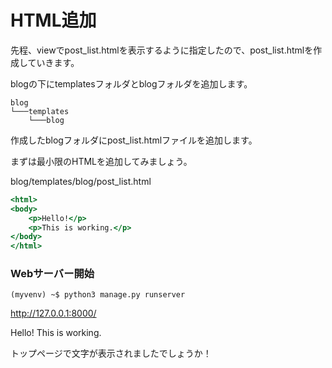 # HTML追加

先程、viewでpost_list.htmlを表示するように指定したので、post_list.htmlを作成していきます。

blogの下にtemplatesフォルダとblogフォルダを追加します。

```
blog
└───templates
    └───blog
```

作成したblogフォルダにpost_list.htmlファイルを追加します。

まずは最小限のHTMLを追加してみましょう。

blog/templates/blog/post_list.html
```html:blog/templates/blog/post_list.html
<html>
<body>
    <p>Hello!</p>
    <p>This is working.</p>
</body>
</html>
```

### Webサーバー開始

```
(myvenv) ~$ python3 manage.py runserver
```
http://127.0.0.1:8000/

Hello!
This is working.

トップページで文字が表示されましたでしょうか！
